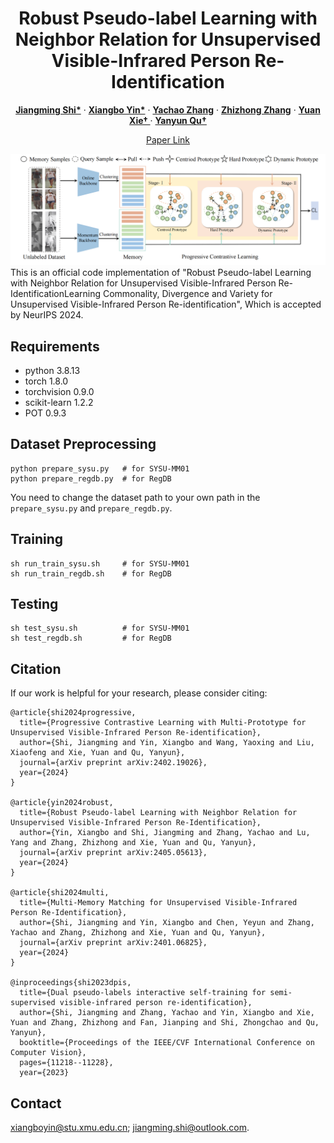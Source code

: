 <p align="center">
  <h1 align="center">Robust Pseudo-label Learning with Neighbor Relation for Unsupervised Visible-Infrared Person Re-Identification</h1>
  <p align="center">
    <a href="https://scholar.google.com/citations?user=Go9q2jsAAAAJ&hl=zh-CN&oi=sra" rel="external nofollow noopener" target="_blank"><strong>Jiangming Shi*</strong></a>
    ·
    <a href="https://scholar.google.com/citations?hl=zh-CN&pli=1&user=H1rqfM4AAAAJ" rel="external nofollow noopener" target="_blank"><strong>Xiangbo Yin*</strong></a>
    ·
    <a href="https://scholar.google.com/citations?user=a-I8c8EAAAAJ&hl=zh-CN&oi=sra" target="_blank"><strong>Yachao Zhang</strong></a>
    ·
    <a href="https://scholar.google.com/citations?user=CXZciFAAAAAJ&hl=zh-CN&oi=sra" rel="external nofollow noopener" target="_blank"><strong>Zhizhong Zhang</strong></a>
    ·
    <a href="https://scholar.google.com/citations?user=RN1QMPgAAAAJ&hl=zh-CN&oi=sra" rel="external nofollow noopener" target="_blank"><strong>Yuan Xie† </strong></a>    
    ·
    <a href="https://scholar.google.com/citations?user=idiP90sAAAAJ&hl=zh-CN&oi=sra" rel="external nofollow noopener" target="_blank"><strong>Yanyun Qu† </strong></a>       
  </p>
<p align="center">
  <a href="https://arxiv.org/pdf/2402.19026" rel="external nofollow noopener" target="_blank">Paper Link</a>

![PCLHD](figs/framework.png)
This is an official code implementation of "Robust Pseudo-label Learning with Neighbor Relation for Unsupervised Visible-Infrared Person Re-IdentificationLearning Commonality, Divergence and Variety for Unsupervised Visible-Infrared Person Re-identification", Which is accepted by NeurIPS 2024.


## Requirements
- python 3.8.13
- torch 1.8.0
- torchvision 0.9.0
- scikit-learn 1.2.2
- POT 0.9.3


## Dataset Preprocessing
```shell
python prepare_sysu.py   # for SYSU-MM01
python prepare_regdb.py  # for RegDB
```
You need to change the dataset path to your own path in the `prepare_sysu.py` and `prepare_regdb.py`.


## Training
```shell
sh run_train_sysu.sh     # for SYSU-MM01
sh run_train_regdb.sh    # for RegDB
```

## Testing
```shell
sh test_sysu.sh          # for SYSU-MM01
sh test_regdb.sh         # for RegDB
```

## Citation
If our work is helpful for your research, please consider citing:
```
@article{shi2024progressive,
  title={Progressive Contrastive Learning with Multi-Prototype for Unsupervised Visible-Infrared Person Re-identification},
  author={Shi, Jiangming and Yin, Xiangbo and Wang, Yaoxing and Liu, Xiaofeng and Xie, Yuan and Qu, Yanyun},
  journal={arXiv preprint arXiv:2402.19026},
  year={2024}
}

@article{yin2024robust,
  title={Robust Pseudo-label Learning with Neighbor Relation for Unsupervised Visible-Infrared Person Re-Identification},
  author={Yin, Xiangbo and Shi, Jiangming and Zhang, Yachao and Lu, Yang and Zhang, Zhizhong and Xie, Yuan and Qu, Yanyun},
  journal={arXiv preprint arXiv:2405.05613},
  year={2024}
}

@article{shi2024multi,
  title={Multi-Memory Matching for Unsupervised Visible-Infrared Person Re-Identification},
  author={Shi, Jiangming and Yin, Xiangbo and Chen, Yeyun and Zhang, Yachao and Zhang, Zhizhong and Xie, Yuan and Qu, Yanyun},
  journal={arXiv preprint arXiv:2401.06825},
  year={2024}
}

@inproceedings{shi2023dpis,
  title={Dual pseudo-labels interactive self-training for semi-supervised visible-infrared person re-identification},
  author={Shi, Jiangming and Zhang, Yachao and Yin, Xiangbo and Xie, Yuan and Zhang, Zhizhong and Fan, Jianping and Shi, Zhongchao and Qu, Yanyun},
  booktitle={Proceedings of the IEEE/CVF International Conference on Computer Vision},
  pages={11218--11228},
  year={2023}
```

## Contact
xiangboyin@stu.xmu.edu.cn; jiangming.shi@outlook.com.
